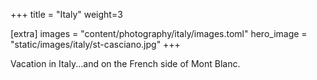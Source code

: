 +++
title = "Italy"
weight=3

[extra]
images = "content/photography/italy/images.toml"
hero_image = "static/images/italy/st-casciano.jpg"
+++

Vacation in Italy...and on the French side of Mont Blanc.

